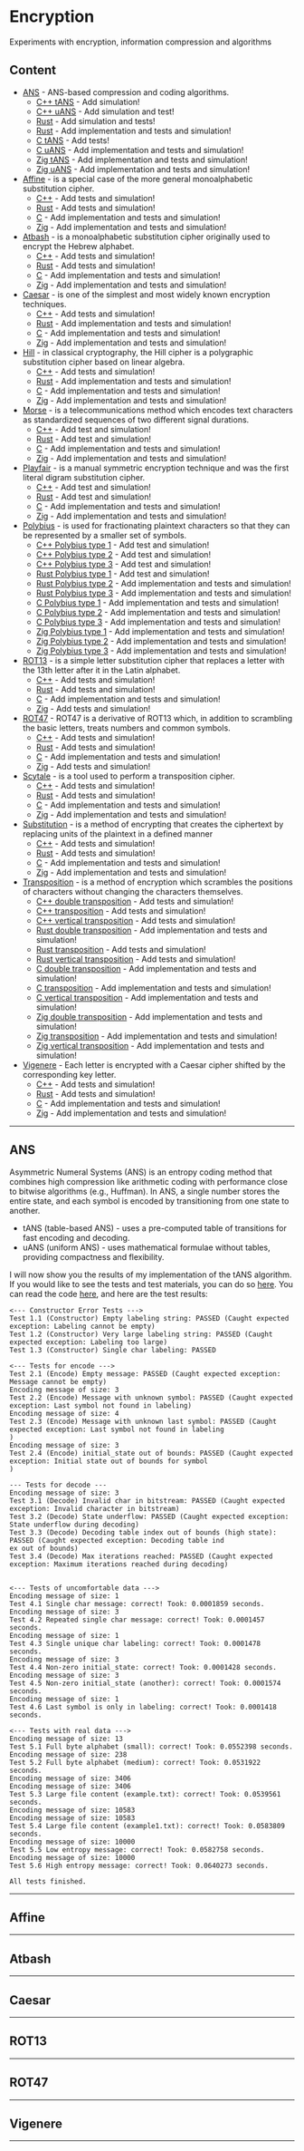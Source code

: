 # Encryption
Experiments with encryption, information compression and algorithms

## Content
* [ANS](#ans) - ANS-based compression and coding algorithms.
  * [C++ tANS](https://github.com/Andezion/Encryption/blob/main/ANS/C%2B%2B/tANS.h) - Add simulation!
  * [C++ uANS](https://github.com/Andezion/Encryption/blob/main/ANS/C%2B%2B/uANS.h) - Add simulation and test!
  * [Rust](https://github.com/Andezion/Encryption/blob/main/ANS/Rust/tANS.rs) - Add simulation and tests!
  * [Rust](#rust_uans) - Add implementation and tests and simulation!
  * [C tANS](https://github.com/Andezion/Encryption/blob/main/ANS/%D0%A1/tans_embedded.c) - Add tests!
  * [C uANS](#c_uans) - Add implementation and tests and simulation!
  * [Zig tANS](#zig_tans) - Add implementation and tests and simulation!
  * [Zig uANS](#zig_uans) - Add implementation and tests and simulation!
* [Affine](#affine) - is a special case of the more general monoalphabetic substitution cipher.
  * [C++](https://github.com/Andezion/Encryption/blob/main/Affine/C%2B%2B/Affine.h) - Add tests and simulation!
  * [Rust](https://github.com/Andezion/Encryption/blob/main/Affine/Rust/affine.rs) - Add tests and simulation!
  * [C](#c_affine) - Add implementation and tests and simulation!
  * [Zig](zig_affine) - Add implementation and tests and simulation!
* [Atbash](#atbash) - is a monoalphabetic substitution cipher originally used to encrypt the Hebrew alphabet.
  * [C++](https://github.com/Andezion/Encryption/blob/main/Atbash/C%2B%2B/Atbash.h) - Add tests and simulation!
  * [Rust](https://github.com/Andezion/Encryption/blob/main/Atbash/Rust/atbash.rs) - Add tests and simulation!
  * [C](#c_atbash) - Add implementation and tests and simulation!
  * [Zig](#zig_atbash) - Add implementation and tests and simulation!
* [Caesar](#caesar) - is one of the simplest and most widely known encryption techniques.
  * [C++](https://github.com/Andezion/Encryption/blob/main/Caesar/C%2B%2B/Caesar.h) - Add tests and simulation!
  * [Rust](https://github.com/Andezion/Encryption/blob/main/Caesar/Rust/main.rs) - Add implementation and tests and simulation!
  * [C](#c_caesar) - Add implementation and tests and simulation!
  * [Zig](#zig_caesar) - Add implementation and tests and simulation!
* [Hill](#hill) - in classical cryptography, the Hill cipher is a polygraphic substitution cipher based on linear algebra.
  * [C++](https://github.com/Andezion/Encryption/blob/main/Hill/C%2B%2B/Hill.h) - Add tests and simulation!
  * [Rust](#rust_hill) - Add implementation and tests and simulation!
  * [C](#c_hill) - Add implementation and tests and simulation!
  * [Zig](#zig_hill) - Add implementation and tests and simulation!
* [Morse](#morse) - is a telecommunications method which encodes text characters as standardized sequences of two different signal durations.
  * [C++](https://github.com/Andezion/Encryption/blob/main/Morse/C%2B%2B/Morse.h) - Add test and simulation!
  * [Rust](https://github.com/Andezion/Encryption/blob/main/Morse/Rust/morse.rs) - Add test and simulation!
  * [C](#c_morse) - Add implementation and tests and simulation!
  * [Zig](#zig_morse) - Add implementation and tests and simulation!
* [Playfair](#playfair) - is a manual symmetric encryption technique and was the first literal digram substitution cipher.
  * [C++](https://github.com/Andezion/Encryption/blob/main/Playfair/C%2B%2B/Playfair.h) - Add test and simulation!
  * [Rust](https://github.com/Andezion/Encryption/blob/main/Playfair/Rust/playfair.rs) - Add test and simulation!
  * [C](#c_playfair) - Add implementation and tests and simulation!
  * [Zig](#zig_playfair) - Add implementation and tests and simulation!
* [Polybius](#polybius) - is used for fractionating plaintext characters so that they can be represented by a smaller set of symbols.
  * [C++ Polybius type 1](https://github.com/Andezion/Encryption/blob/main/Polybius/C%2B%2B/Polybius_method1.h) - Add test and simulation!
  * [C++ Polybius type 2](https://github.com/Andezion/Encryption/blob/main/Polybius/C%2B%2B/Polybius_method2.h) - Add test and simulation!
  * [C++ Polybius type 3](https://github.com/Andezion/Encryption/blob/main/Polybius/C%2B%2B/Polybius_method3.h) - Add test and simulation!
  * [Rust Polybius type 1](https://github.com/Andezion/Encryption/blob/main/Polybius/Rust/polybius_method1.rs) - Add test and simulation!
  * [Rust Polybius type 2](#rust_polybius_type_2) - Add implementation and tests and simulation!
  * [Rust Polybius type 3](#rust_polybius_type_3) - Add implementation and tests and simulation!
  * [C Polybius type 1](#c_polybius_type_1) - Add implementation and tests and simulation!
  * [C Polybius type 2](#c_polybius_type_2) - Add implementation and tests and simulation!
  * [C Polybius type 3](#c_polybius_type_3) - Add implementation and tests and simulation!
  * [Zig Polybius type 1](#zig_polybius_type_1) - Add implementation and tests and simulation!
  * [Zig Polybius type 2](#zig_polybius_type_2) - Add implementation and tests and simulation!
  * [Zig Polybius type 3](#zig_polybius_type_3) - Add implementation and tests and simulation!
* [ROT13](#rot_13) - is a simple letter substitution cipher that replaces a letter with the 13th letter after it in the Latin alphabet.
  * [C++](https://github.com/Andezion/Encryption/blob/main/ROT13/C%2B%2B/ROT13.h) - Add tests and simulation!
  * [Rust](https://github.com/Andezion/Encryption/blob/main/ROT13/Rust/rot13.rs) - Add tests and simulation!
  * [C](#c_rot_13) - Add implementation and tests and simulation!
  * [Zig](https://github.com/Andezion/Encryption/blob/main/ROT13/Zig/rot13.zig) - Add tests and simulation!
* [ROT47](#rot_47) - ROT47 is a derivative of ROT13 which, in addition to scrambling the basic letters, treats numbers and common symbols.
  * [C++](https://github.com/Andezion/Encryption/blob/main/ROT47/C%2B%2B/ROT47.h) - Add tests and simulation! 
  * [Rust](https://github.com/Andezion/Encryption/blob/main/ROT47/Rust/rot47.rs) - Add tests and simulation!
  * [C](#c_rot_47) - Add implementation and tests and simulation!
  * [Zig](https://github.com/Andezion/Encryption/blob/main/ROT47/Zig/main.zig) - Add tests and simulation!
* [Scytale](#scytale) - is a tool used to perform a transposition cipher.
  * [C++](https://github.com/Andezion/Encryption/blob/main/Scytale/C%2B%2B/Scytale.h) - Add tests and simulation! 
  * [Rust](https://github.com/Andezion/Encryption/blob/main/Scytale/Rust/scytale.rs) - Add tests and simulation!
  * [C](#c_scytale) - Add implementation and tests and simulation!
  * [Zig](#zig_scytale) - Add implementation and tests and simulation!
* [Substitution](#substitution) - is a method of encrypting that creates the ciphertext by replacing units of the plaintext in a defined manner
  * [C++](https://github.com/Andezion/Encryption/blob/main/Substitution/C%2B%2B/Substitution.h) - Add tests and simulation! 
  * [Rust](https://github.com/Andezion/Encryption/blob/main/Substitution/Rust/substitution.rs) - Add tests and simulation!
  * [C](#c_substitution) - Add implementation and tests and simulation!
  * [Zig](#zig_substitution) - Add implementation and tests and simulation!
* [Transposition](#transposition) - is a method of encryption which scrambles the positions of characters without changing the characters themselves.
  * [C++ double transposition](https://github.com/Andezion/Encryption/blob/main/Transposition/C%2B%2B/Double_Transposition.h) - Add tests and simulation!
  * [C++ transposition](https://github.com/Andezion/Encryption/blob/main/Transposition/C%2B%2B/Transposition.h) - Add tests and simulation!
  * [C++ vertical transposition](https://github.com/Andezion/Encryption/blob/main/Transposition/C%2B%2B/Vertical_Transposition.h) - Add tests and simulation!
  * [Rust double transposition](#rust_doub_tran) - Add implementation and tests and simulation!
  * [Rust transposition](https://github.com/Andezion/Encryption/blob/main/Transposition/Rust/transposition.rs) - Add tests and simulation!
  * [Rust vertical transposition](https://github.com/Andezion/Encryption/blob/main/Transposition/Rust/vertical_transposition) - Add tests and simulation!
  * [C double transposition](#c_doub_tran) - Add implementation and tests and simulation!
  * [C transposition](#c_tran) - Add implementation and tests and simulation!
  * [C vertical transposition](#c_ver_tran) - Add implementation and tests and simulation!
  * [Zig double transposition](#zig_doub_tran) - Add implementation and tests and simulation!
  * [Zig transposition](#zig_tran) - Add implementation and tests and simulation!
  * [Zig vertical transposition](#zig_ver_tran) - Add implementation and tests and simulation!
* [Vigenere](#vigenere) - Each letter is encrypted with a Caesar cipher shifted by the corresponding key letter.
  * [C++](https://github.com/Andezion/Encryption/blob/main/Vigenere/C%2B%2B/Vigenere.h)  - Add tests and simulation!
  * [Rust](https://github.com/Andezion/Encryption/blob/main/Vigenere/Rust/vigenere.rs) - Add tests and simulation!
  * [C](#c_vigenere) - Add implementation and tests and simulation!
  * [Zig](#zig_vigenere) - Add implementation and tests and simulation!
 
---

## ANS
Asymmetric Numeral Systems (ANS) is an entropy coding method that combines high compression like arithmetic coding with performance close to bitwise algorithms (e.g., Huffman).
In ANS, a single number stores the entire state, and each symbol is encoded by transitioning from one state to another.
- tANS (table-based ANS) - uses a pre-computed table of transitions for fast encoding and decoding.
- uANS (uniform ANS) - uses mathematical formulae without tables, providing compactness and flexibility.

I will now show you the results of my implementation of the tANS algorithm. If you would like to see the tests and test materials, you can do so [here](https://github.com/Andezion/Encryption/blob/main/ANS/C%2B%2B/tANS_tests.cpp). You can read the code [here](https://github.com/Andezion/Encryption/blob/main/ANS/C%2B%2B/tANS.h), and here are the test results:
```
<--- Constructor Error Tests --->
Test 1.1 (Constructor) Empty labeling string: PASSED (Caught expected exception: Labeling cannot be empty)
Test 1.2 (Constructor) Very large labeling string: PASSED (Caught expected exception: Labeling too large)
Test 1.3 (Constructor) Single char labeling: PASSED

<--- Tests for encode --->
Test 2.1 (Encode) Empty message: PASSED (Caught expected exception: Message cannot be empty)
Encoding message of size: 3
Test 2.2 (Encode) Message with unknown symbol: PASSED (Caught expected exception: Last symbol not found in labeling)
Encoding message of size: 4
Test 2.3 (Encode) Message with unknown last symbol: PASSED (Caught expected exception: Last symbol not found in labeling
)
Encoding message of size: 3
Test 2.4 (Encode) initial_state out of bounds: PASSED (Caught expected exception: Initial state out of bounds for symbol
)

--- Tests for decode ---
Encoding message of size: 3
Test 3.1 (Decode) Invalid char in bitstream: PASSED (Caught expected exception: Invalid character in bitstream)
Test 3.2 (Decode) State underflow: PASSED (Caught expected exception: State underflow during decoding)
Test 3.3 (Decode) Decoding table index out of bounds (high state): PASSED (Caught expected exception: Decoding table ind
ex out of bounds)
Test 3.4 (Decode) Max iterations reached: PASSED (Caught expected exception: Maximum iterations reached during decoding)


<--- Tests of uncomfortable data --->
Encoding message of size: 1
Test 4.1 Single char message: correct! Took: 0.0001859 seconds.
Encoding message of size: 3
Test 4.2 Repeated single char message: correct! Took: 0.0001457 seconds.
Encoding message of size: 1
Test 4.3 Single unique char labeling: correct! Took: 0.0001478 seconds.
Encoding message of size: 3
Test 4.4 Non-zero initial_state: correct! Took: 0.0001428 seconds.
Encoding message of size: 3
Test 4.5 Non-zero initial_state (another): correct! Took: 0.0001574 seconds.
Encoding message of size: 1
Test 4.6 Last symbol is only in labeling: correct! Took: 0.0001418 seconds.

<--- Tests with real data --->
Encoding message of size: 13
Test 5.1 Full byte alphabet (small): correct! Took: 0.0552398 seconds.
Encoding message of size: 238
Test 5.2 Full byte alphabet (medium): correct! Took: 0.0531922 seconds.
Encoding message of size: 3406
Encoding message of size: 3406
Test 5.3 Large file content (example.txt): correct! Took: 0.0539561 seconds.
Encoding message of size: 10583
Encoding message of size: 10583
Test 5.4 Large file content (example1.txt): correct! Took: 0.0583809 seconds.
Encoding message of size: 10000
Test 5.5 Low entropy message: correct! Took: 0.0582758 seconds.
Encoding message of size: 10000
Test 5.6 High entropy message: correct! Took: 0.0640273 seconds.

All tests finished.
```

---

## Affine 

---

## Atbash

---

## Caesar

---

## ROT13

---

## ROT47

---

## Vigenere

---
